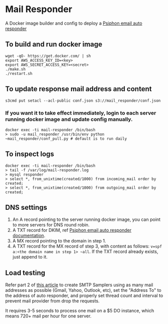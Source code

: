 # Mail Responder

A Docker image builder and config to deploy a [Psiphon email auto responder](https://bitbucket.org/psiphon/psiphon-circumvention-system/src/860d7dd76509861b66895ba514ac66ab82cec332/EmailResponder?at=default)

## To build and run docker image
```
wget -qO- https://get.docker.com/ | sh
export AWS_ACCESS_KEY_ID=<key>
export AWS_SECRET_ACCESS_KEY=<secret>
./make.sh
./restart.sh
```

## To update response mail address and content
```
s3cmd put setacl --acl-public conf.json s3://mail_responder/conf.json
```

### If you want it to take effect immediately, login to each server running docker image and update config manually.
```
docker exec -ti mail-responder /bin/bash
> sudo -u mail_responder /usr/bin/env python ~mail_responder/conf_pull.py # default is to run daily
```

## To inspect logs
```
docker exec -ti mail-responder /bin/bash
> tail -f /var/log/mail-responder.log
> mysql responder
> select *, from_unixtime(created/1000) from incoming_mail order by created;
> select *, from_unixtime(created/1000) from outgoing_mail order by created;
```

## DNS settings
1. An A record pointing to the server running docker image, you can point to more servers for DNS round robin.
2. A TXT record for DKIM, ref [Psiphon email auto responder documentation](https://bitbucket.org/psiphon/psiphon-circumvention-system/src/860d7dd76509861b66895ba514ac66ab82cec332/EmailResponder?at=default).
3. A MX record pointing to the domain in step 1.
4. A TXT record for the MX record of step 3, with content as follows: `v=spf a:<the domain name in step 1> ~all`. If the TXT record already exists, just append to it.

## Load testing

Refer part 2 of [this article](http://www.tothenew.com/blog/load-testing-an-smtp-application-using-jmeter-postal/) to create SMTP Samplers using as many mail addresses as possible (Gmail, Yahoo, Outlook, etc), set the "Address To" to the address of auto responder, and properly set thread count and interval to prevent mail provider from drop the requests.

It requires 3-5 seconds to process one mail on a $5 DO instance, which means 720+ mail per hour for one server.
